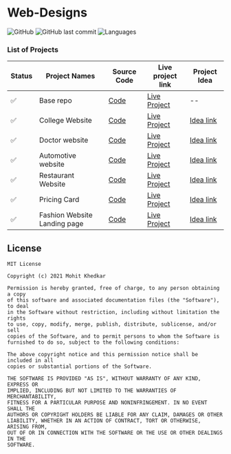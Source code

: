 # Web-Designs

![GitHub](https://img.shields.io/github/license/mohitkhedkar/Web-Designs?style=for-the-badge)
![GitHub last commit](https://img.shields.io/github/last-commit/mohitkhedkar/Web-Designs?style=for-the-badge&color=blue)
![Languages](https://img.shields.io/github/languages/count/mohitkhedkar/Web-Designs?style=for-the-badge&color=red)

### List of Projects

| Status             | Project Names                | Source Code                                        | Live project link                                            | Project Idea                                                                                                                  |
| ------------------ | ---------------------------- | -------------------------------------------------- | ------------------------------------------------------------ | ----------------------------------------------------------------------------------------------------------------------------- |
| :white_check_mark: | Base repo                    | [Code](/Home)                                      | [Live Project]()                                             | --                                                                                                                            |
| :white_check_mark: | College Website              | [Code](/projects/001_college-website/)             | [Live Project](https://lucid-dijkstra-6671d2.netlify.app/)   | [Idea link]()                                                                                                                 |
| :white_check_mark: | Doctor website               | [Code](/projects/002_doctor-website/)              | [Live Project](https://doctor-website-mk.netlify.app/)       | [Idea link](https://xd.adobe.com/view/6e233f40-3e6d-4d41-853f-cbfa3125a0d7-3b70/specs/)                                       |
| :white_check_mark: | Automotive website           | [Code](/projects/003_automotive/)                  | [Live Project](https://automotive-mk.netlify.app/)           | [Idea link](https://www.figma.com/file/QmyHjqAZ49tuncZq1kDhK7/10-Website-Designs-in-1-hour---Design-Challenge?node-id=1%3A16) |
| :white_check_mark: | Restaurant Website           | [Code](/projects/004_restaurant/)                  | [Live Project](https://restaurant-mkk.netlify.app/)          | [Idea link](https://www.figma.com/file/QmyHjqAZ49tuncZq1kDhK7/10-Website-Designs-in-1-hour---Design-Challenge?node-id=0%3A1)  |
| :white_check_mark: | Pricing Card                 | [Code](/projects/005_pricing-card/)                | [Live Project](https://pricing-card-mk.netlify.app/)         | [Idea link](https://www.uidesigndaily.com/posts/figma-pricing-card-subscribe-day-1566)                                        |
| :white_check_mark: | Fashion Website Landing page | [Code](/projects/006_fashion-website-landingpage/) | [Live Project](https://fashion-landing-page-mk.netlify.app/) | [Idea link](https://dribbble.com/shots/19246291-Fashion-web-ui)                                                               |

## License

```
MIT License

Copyright (c) 2021 Mohit Khedkar

Permission is hereby granted, free of charge, to any person obtaining a copy
of this software and associated documentation files (the "Software"), to deal
in the Software without restriction, including without limitation the rights
to use, copy, modify, merge, publish, distribute, sublicense, and/or sell
copies of the Software, and to permit persons to whom the Software is
furnished to do so, subject to the following conditions:

The above copyright notice and this permission notice shall be included in all
copies or substantial portions of the Software.

THE SOFTWARE IS PROVIDED "AS IS", WITHOUT WARRANTY OF ANY KIND, EXPRESS OR
IMPLIED, INCLUDING BUT NOT LIMITED TO THE WARRANTIES OF MERCHANTABILITY,
FITNESS FOR A PARTICULAR PURPOSE AND NONINFRINGEMENT. IN NO EVENT SHALL THE
AUTHORS OR COPYRIGHT HOLDERS BE LIABLE FOR ANY CLAIM, DAMAGES OR OTHER
LIABILITY, WHETHER IN AN ACTION OF CONTRACT, TORT OR OTHERWISE, ARISING FROM,
OUT OF OR IN CONNECTION WITH THE SOFTWARE OR THE USE OR OTHER DEALINGS IN THE
SOFTWARE.

```
